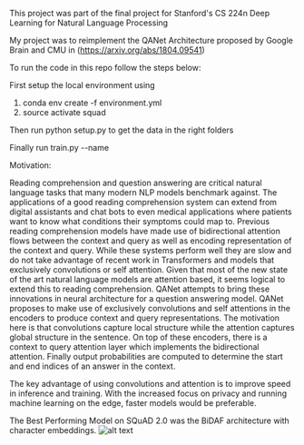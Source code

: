 This project was part of the final project for Stanford's CS 224n Deep Learning for Natural Language Processing

My project was to reimplement the QANet Architecture proposed by Google Brain and CMU in (https://arxiv.org/abs/1804.09541)

To run the code in this repo follow the steps below:

First setup the local environment using
1. conda env create -f environment.yml 
2. source activate squad

Then run python setup.py to get the data in the right folders

Finally run train.py --name <Name of the Run>


Motivation:

Reading comprehension and question answering are critical natural language tasks that many modern NLP models benchmark against. The applications of a good reading comprehension system can extend from digital assistants and chat bots to even medical applications where patients want to know what conditions their symptoms could map to. Previous reading comprehension models have made use of bidirectional attention flows between the context and query as well as encoding representation of the context and query. While these systems perform well they are slow and do not take advantage of recent work in Transformers and models that exclusively convolutions or self attention. Given that most of the new state of the art natural language models are attention based, it seems logical to extend this to reading comprehension. QANet attempts to bring these innovations in neural architecture for a question answering model. QANet proposes to make use of exclusively convolutions and self attentions in the encoders to produce context and query representations. The motivation here is that convolutions capture local structure while the attention captures global structure in the sentence. On top of these encoders, there is a context to query attention layer which implements the bidirectional attention. Finally output probabilities are computed to determine the start and end indices of an answer in the context. 

The key advantage of using convolutions and attention is to improve speed in inference and training. With the increased focus on privacy and running machine learning on the edge, faster models would be preferable.

The Best Performing Model on SQuAD 2.0 was the BiDAF architecture with character embeddings.
![alt text](https://raw.githubusercontent.com/ajoshi/QANet/master/bidaf_char.png)
